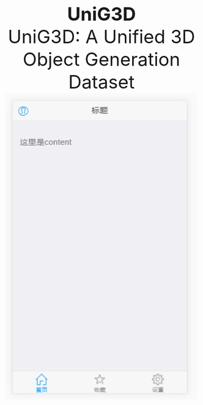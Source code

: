 <div align='center' ><b><font size='70'>UniG3D</font></b></div>
<div align='center' ><font size='50'>UniG3D: A Unified 3D Object Generation Dataset</font></div>

<div align=center>
<img src="https://raw.githubusercontent.com/hongmaju/light7Local/master/img/productShow/20170518152848.png" width="800" height="800" />
</div>
